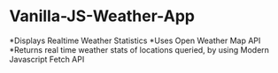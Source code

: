 # Vanilla-JS-Weather-App

*Displays Realtime Weather Statistics
*Uses Open Weather Map API
*Returns real time weather stats of locations queried, by using Modern Javascript 
Fetch API
